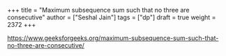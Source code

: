 +++
title = "Maximum subsequence sum such that no three are consecutive"
author = ["Seshal Jain"]
tags = ["dp"]
draft = true
weight = 2372
+++

<https://www.geeksforgeeks.org/maximum-subsequence-sum-such-that-no-three-are-consecutive/>
